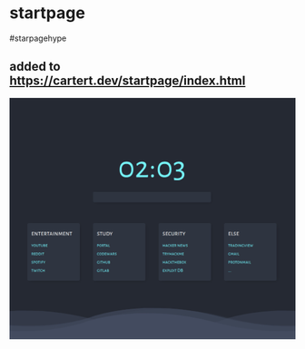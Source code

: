 # startpage

#starpagehype

## added to https://cartert.dev/startpage/index.html

![preview](https://github.com/nolimitcarter/startpage/blob/master/pics/newscreenshot.png)
